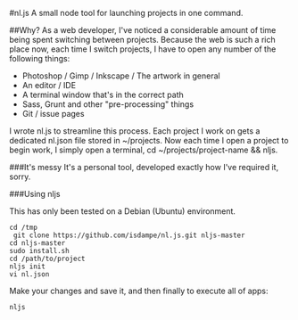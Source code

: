 #nl.js
A small node tool for launching projects in one command.

##Why?
As a web developer, I've noticed a considerable amount of time being spent
switching between projects. Because the web is such a rich place now, each time
I switch projects, I have to open any number of the following things:

* Photoshop / Gimp / Inkscape / The artwork in general
* An editor / IDE
* A terminal window that's in the correct path
* Sass, Grunt and other "pre-processing" things
* Git / issue pages

I wrote nl.js to streamline this process. Each project I work on gets a
dedicated nl.json file stored in ~/projects. Now each time I open a project
to begin work, I simply open a terminal, cd ~/projects/project-name && nljs.

###It's messy
It's a personal tool, developed exactly how I've required it, sorry.

###Using nljs

This has only been tested on a Debian (Ubuntu) environment.

``` cd /tmp ```  
``` git clone https://github.com/isdampe/nl.js.git nljs-master```  
``` cd nljs-master ```  
``` sudo install.sh ```  
``` cd /path/to/project ```  
``` nljs init ```  
``` vi nl.json ```  

Make your changes and save it, and then finally to execute all of apps:

``` nljs ```

